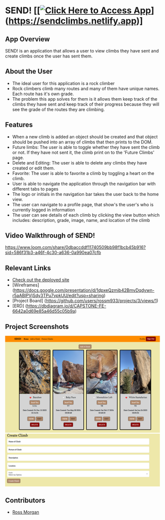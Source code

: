 
# SEND!  [[[![Click Here to Access App](https://api.netlify.com/api/v1/badges/214f51bb-ce39-4491-9b5d-983c4cc6fde4/deploy-status)](https://app.netlify.com/sites/sendclimbs/deploys)](https://sendclimbs.netlify.app)]

## App Overview
SEND! is an application that allows a user to view climbs they have sent and create climbs once the user has sent them. 

## About the User
- The ideal user for this application is a rock climber
- Rock climbers climb many routes and many of them have unique names. Each route has it's own grade. 
- The problem this app solves for them is it allows them keep track of the climbs they have sent and keep track of their progress because they will see the grade of the routes they are climbing.

## Features
- When a new climb is added an object should be created and that object should be pushed into an array of climbs that then prints to the DOM.
- Future limbs: The user is able to toggle whether they have sent the climb or not. If they have not sent it, the climb print on to the 'Future Climbs' page. 
- Delete and Editing: The user is able to delete any climbs they have created or edit them. 
- Favorite: The user is able to favorite a climb by toggling a heart on the climb. 
- User is able to navigate the application through the navigation bar with different tabs to pages
- The logo or initials in the navigation bar takes the user back to the home view. 
- The user can navigate to a profile page, that show's the user's who is currently logged in information
- The user can see details of each climb by clicking the view button which includes: description, grade, image, name, and location of the climb


## Video Walkthrough of SEND!
https://www.loom.com/share/0dbaccddf11740509bb98f1bcb45b916?sid=586f31b3-a46f-4c30-a636-0a990ea07cfb

## Relevant Links
- [Check out the deployed site](https://sendclimbs.netlify.app)
- [Wireframes] (https://docs.google.com/presentation/d/1dpxeQzmib42BmvDqdywn-r5aABlPVjSdy3TPu7vpkUU/edit?usp=sharing)
- [Project Board] (https://github.com/users/rossm933/projects/3/views/1)
- [ERD] (https://dbdiagram.io/d/CAPSTONE-FE-6642a0d69e85a46d55c05b9a)

## Project Screenshots 
<img width="1148" alt="screenshot1" src="images/Home-Page.png">
<img width="1148" alt="screenshot1" src="images/Form-Page.png">

## Contributors
- [Ross Morgan](https://github.com/rossm933)
